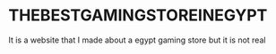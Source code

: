 # THEBESTGAMINGSTOREINEGYPT
It is a website that I made about a egypt gaming store but it is not real
